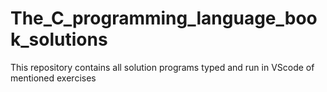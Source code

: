 # The_C_programming_language_book_solutions
This repository contains all solution programs typed and run in VScode of mentioned exercises
